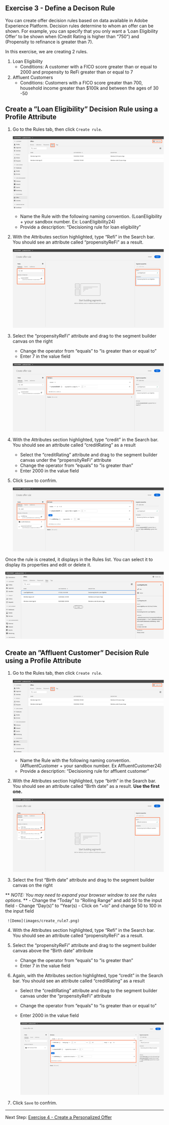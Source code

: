 ## Exercise 3 - Define a Decison Rule

You can create offer decision rules based on data available in Adobe Experience Platform. Decision rules determine to whom an offer can be shown.
For example, you can specify that you only want a ‘Loan Eligibility Offer’ to be shown when (Credit Rating is higher than “750”) and (Propensity to refinance is greater than 7).


In this exercise, we are creating 2 rules.

1. Loan Eligibility
    - Conditions: A customer with a FICO score greater than or equal to 2000 and propensity to ReFi greater than or equal to 7
2. Affluent Customers
    - Conditions: Customers with a FICO score greater than 700, household income greater than $100k and between the ages of 30 -50

## Create a ”Loan Eligibility” Decision Rule using a Profile Attribute

1.	Go to the Rules tab, then click `Create rule`.

    ![Demo](images/create_rule.png)
    
    - Name the Rule with the following naming convention. (LoanEligibility  + your sandbox number. Ex: LoanEligibility24)
    - Provide a description: “Decisioning rule for loan eligibility”

2.	With the Attributes section highlighted, type “Refi” in the Search bar. You should see an attribute called “propensityReFi” as a result. 

    ![Demo](images/create_rule2.png)
    
3.	Select the “propensityReFi” attribute and drag to the segment builder canvas on the right
    - Change the operator from “equals” to “is greater than or equal to”
    - Enter 7 in the value field

     ![Demo](images/create_rule3.png)  
     
4.	With the Attributes section highlighted, type “credit” in the Search bar. You should see an attribute called “creditRating” as a result 
    - Select the “creditRating” attribute and drag to the segment builder canvas under the “propensityReFi” attribute
    - Change the operator from “equals” to “is greater than”
    - Enter 2000 in the value field

5.  Click `Save` to confrim.

     ![Demo](images/create_rule4.png)  
     
Once the rule is created, it displays in the Rules list. You can select it to display its properties and edit or delete it.

![Demo](images/create_rule5.png)  
     

## Create an ”Affluent Customer” Decision Rule using a Profile Attribute

1.	Go to the Rules tab, then click `Create rule`.

    ![Demo](images/create_rule.png)
    
    - Name the Rule with the following naming convention. (AffluentCustomer  + your sandbox number. Ex AffluentCustomer24)
    - Provide a description: “Decisioning rule for affluent customer”

2.	With the Attributes section highlighted, type “birth” in the Search bar. You should see an attribute called “Birth date” as a result.  **Use the first one.**

    ![Demo](images/create_rule6.png)
    
3.	Select the first “Birth date” attribute and drag to the segment builder canvas on the right

 ** *NOTE: You may need to expand your browser window to see the rules options.* **
    - Change the “Today” to “Rolling Range” and add 50 to the input field
    - Change “Day(s)” to “Year(s)
    - Click on “+to” and change 50 to 100 in the input field

     ![Demo](images/create_rule7.png)  
     
4.	With the Attributes section highlighted, type “Refi” in the Search bar. You should see an attribute called “propensityReFi” as a result. 

5.	Select the “propensityReFi” attribute and drag to the segment builder canvas above the “Birth date” attribute
    - Change the operator from “equals” to “is greater than”
    - Enter 7 in the value field
    
6.	Again, with the Attributes section highlighted, type “credit” in the Search bar. You should see an attribute called “creditRating” as a result 
    - Select the “creditRating” attribute and drag to the segment builder canvas under the “propensityReFi” attribute
    - Change the operator from “equals” to “is greater than or equal to”
    - Enter 2000 in the value field

    
      ![Demo](images/create_rule8.png) 
      

5.  Click `Save` to confrim.


 ---

Next Step: [Exercise 4 - Create a Personalized Offer](Exercise4-PersonalizedOffers.md)
